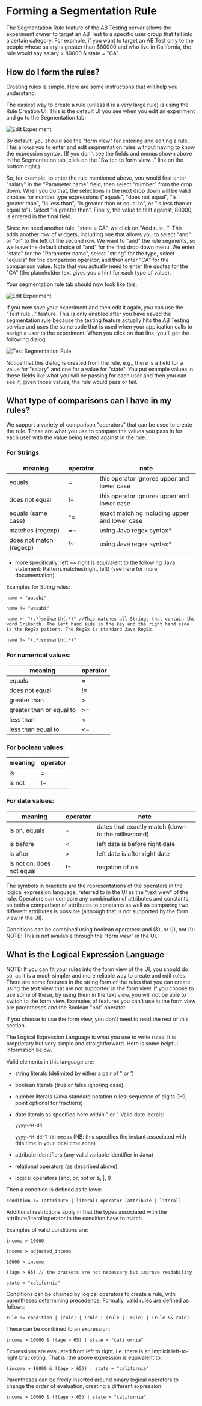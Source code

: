 # Forming a Segmentation Rule

The Segmentation Rule feature of the AB Testing server allows the experiment owner to target an AB Test to a specific
user group that fall into a certain category. For example, if you want to target an AB Test only to the people whose
salary is greater than $80000 and who live in California, the rule would say salary > 80000 & state = "CA".

## How do I form the rules?

Creating rules is simple. Here are some instructions that will help you understand.

The easiest way to create a rule (unless it is a very large rule) is using the Rule Creation UI.  This is the default UI
you see when you edit an experiment and go to the Segmentation tab:

![Edit Experiment](segmentation/segRuleEdit.png)

By default, you should see the "form view" for entering and editing a rule.  This allows you to enter and edit
segmentation rules without having to know the expression syntax.  (If you don't see the fields and menus shown above in
the Segmentation tab, click on the "Switch to form view..." link on the bottom right.)

So, for example, to enter the rule mentioned above, you would first enter "salary" in the "Parameter name" field, then
select "number" from the drop down.  When you do that, the selections in the next drop down will be valid choices for
number type expressions ("equals", "does not equal", "is greater than", "is less than", "is greater than or equal to",
or "is less than or equal to").  Select "is greater than".  Finally, the value to test against, 80000, is entered in the
final field.

Since we need another rule, "state = CA", we click on "Add rule...".  This adds another row of widgets, including one
that allows you to select "and" or "or" to the left of the second row.  We want to "and" the rule segments, so we leave
the default choice of "and" for the first drop down menu.  We enter "state" for the "Parameter name", select "string"
for the type, select "equals" for the comparison operator, and then enter "CA" for the comparison value.  Note that you
actually need to enter the quotes for the "CA" (the placeholder text gives you a hint for each type of value).

Your segmentation rule tab should now look like this:

![Edit Experiment](segmentation/segRuleEdit3.png)

If you now save your experiment and then edit it again, you can use the "Test rule..." feature.  This is only enabled
after you have saved the segmentation rule because the testing feature actually hits the AB Testing service and uses the
same code that is used when your application calls to assign a user to the experiment.  When you click on that link,
you'll get the following dialog:

![Test Segmentation Rule](segmentation/segRuleTest.png)

Notice that this dialog is created from the rule, e.g., there is a field for a value for "salary" and one for a value
for "state".  You put example values in those fields like what you will be passing for each user and then you can see
if, given those values, the rule would pass or fail.

## What type of comparisons can I have in my rules?

We support a variety of comparison "operators" that can be used to create the rule.  These are what you use to compare
the values you pass in for each user with the value being tested against in the rule.

### For Strings

meaning | operator | note
------- | -------- | ----
equals | = | this operator ignores upper and lower case
does not equal | != | this operator ignores upper and lower case
equals (same case) | ^= | exact matching including upper and lower case
matches (regexp) | =~ | using Java regex syntax*
does not match (regexp) | !~ | using Java regex syntax*



* more specifically, left =~ right is equivalent to the following Java statement: Pattern.matches(right, left) (see here
for more documentation).

Examples for String rules:

`name = "wasabi"`

`name != "wasabi"`

`name =~ "(.*)srikanth(.*)" //This matches all Strings that contain the word Srikanth. The left hand side is the key and
the right hand side is the RegEx pattern. The RegEx is standard Java RegEx.`

`name !~ "(.*)srikanth(.*)"`



### For numerical values:

meaning | operator
------- | --------
equals | =
does not equal | !=
greater than | >
greater than or equal to | >=
less than | <
less than equal to | <=



### For boolean values:

meaning | operator
------- | --------
is | =
is not | !=



### For date values:

meaning | operator | note
------- | -------- | ----
is on, equals | = | dates that exactly match (down to the millisecond)
is before | < | left date is before right date
is after | > | left date is after right date
is not on, does not equal | != | negation of on



The symbols in brackets are the representations of the operators in the logical expression language, referred to in the
UI as the "text view" of the rule. Operators can compare any combination of attributes and constants, so both a
comparison of attributes to constants as well as comparing two different attributes is possible (although that is not
supported by the form view in the UI).

Conditions can be combined using boolean operators: and (&), or (|), not (!): NOTE: This is not available through the
"form view" in the UI.

## What is the Logical Expression Language

NOTE: If you can fit your rules into the form view of the UI, you should do so, as it is a much simpler and more
reliable way to create and edit rules.  There are some features in the string form of the rules that you can create
using the text view that are not supported in the form view.  If you choose to use some of these, by using them in the
text view, you will not be able to switch to the form view.  Examples of features you can't use in the form view are
parentheses and the Boolean "not" operator.

If you choose to use the form view, you don't need to read the rest of this section.

The Logical Expression Language is what you use to write rules. It is proprietary but very simple and straightforward.
Here is some helpful information below.

Valid elements in this language are:

* string literals (delimited by either a pair of " or ')
* boolean literals (true or false ignoring case)
* number literals (Java standard notation rules: sequence of digits 0-9, point optional for fractions)
* date literals as specified here within " or '. Valid date literals:

    `yyyy-MM-dd`

    `yyyy-MM-dd'T'HH:mm:ss` (NB: this specifies the instant associated with this time in your local time zone)

* attribute identifiers (any valid variable identifier in Java)
* relational operators (as described above)
* logical operators (and, or, not or &, |, !)


Then a condition is defined as follows:

`condition := (attribute | literal) operator (attribute | literal)`

Additional restrictions apply in that the types associated with the attribute/literal/operator in the condition have to
match.

Examples of valid conditions are:

`income > 10000`

`income > adjusted_income`

`10000 < income`

`!(age > 65) // the brackets are not necessary but improve readability`

`state = "california"`

Conditions can be chained by logical operators to create a rule, with parentheses determining precedence. Formally,
valid rules are defined as follows:

`rule := condition | (rule) | !rule | (rule || rule) | (rule && rule)`

These can be combined to an expression:

`income > 10000 & !(age > 65) | state = "california"`

Expressions are evaluated from left to right, i.e. there is an implicit left-to-right bracketing. That is, the above
expression is equivalent to:

`(income > 10000 & !(age > 65)) | state = "california"`

Parentheses can be freely inserted around binary logical operators to change the order of evaluation, creating a
different expression:

`income > 10000 & (!(age > 65) | state = "california"`
